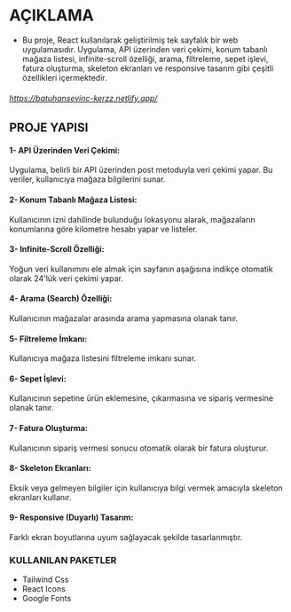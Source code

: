 # AÇIKLAMA
 - Bu proje, React kullanılarak geliştirilmiş tek sayfalık bir web uygulamasıdır. Uygulama, API üzerinden veri çekimi, konum tabanlı mağaza listesi, infinite-scroll özelliği, arama, filtreleme, sepet işlevi, fatura oluşturma, skeleton ekranları ve responsive tasarım gibi çeşitli özellikleri içermektedir.

 ###### https://batuhansevinc-kerzz.netlify.app/

## PROJE YAPISI

#### 1- API Üzerinden Veri Çekimi: 
Uygulama, belirli bir API üzerinden post metoduyla veri çekimi yapar. Bu veriler, kullanıcıya mağaza bilgilerini sunar.

#### 2- Konum Tabanlı Mağaza Listesi: 
Kullanıcının izni dahilinde bulunduğu lokasyonu alarak, mağazaların konumlarına göre kilometre hesabı yapar ve listeler.

#### 3- Infinite-Scroll Özelliği: 
Yoğun veri kullanımını ele almak için sayfanın aşağısına indikçe otomatik olarak 24'lük veri çekimi yapar.

#### 4- Arama (Search) Özelliği: 
Kullanıcının mağazalar arasında arama yapmasına olanak tanır.

#### 5- Filtreleme İmkanı: 
Kullanıcıya mağaza listesini filtreleme imkanı sunar.

#### 6- Sepet İşlevi: 
Kullanıcının sepetine ürün eklemesine, çıkarmasına ve sipariş vermesine olanak tanır.

#### 7- Fatura Oluşturma: 
Kullanıcının sipariş vermesi sonucu otomatik olarak bir fatura oluşturur.

#### 8- Skeleton Ekranları: 
Eksik veya gelmeyen bilgiler için kullanıcıya bilgi vermek amacıyla skeleton ekranları kullanır.

#### 9- Responsive (Duyarlı) Tasarım: 
Farklı ekran boyutlarına uyum sağlayacak şekilde tasarlanmıştır.

### KULLANILAN PAKETLER
 - Tailwind Css
 - React Icons
 - Google Fonts